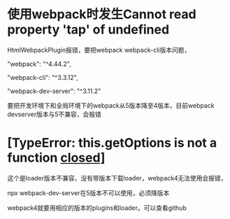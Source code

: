 # 使用webpack时发生Cannot read property 'tap' of undefined

HtmlWebpackPlugin报错，要把webpack webpack-cli版本问题，

"webpack": "^4.44.2",

  "webpack-cli": "^3.3.12",

  "webpack-dev-server": "^3.11.2"

要把开发环境下和全局环境下的webpack从5版本降至4版本，目前webpack devserver版本与5不兼容，会报错



# [TypeError: this.getOptions is not a function [closed\]](https://stackoverflow.com/questions/66082397/typeerror-this-getoptions-is-not-a-function)

这个是loader版本不兼容，没有带版本下载loader，webpack4无法使用会报错，



npx webpack-dev-server在5版本不可以使用，必须降版本



webpack4就要用相应的版本的plugins和loader。可以查看github